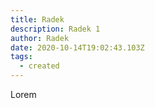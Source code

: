```yaml
---
title: Radek
description: Radek 1
author: Radek
date: 2020-10-14T19:02:43.103Z
tags:
  - created
---
```

Lorem